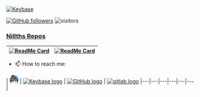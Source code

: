 [<img src="https://badgen.net/keybase/pgp/nillth" alt="Keybase">](https://keybase.io/nillth)

[![GitHub followers](https://img.shields.io/github/followers/nillth)](https://github.com/Nillth)  ![visitors](https://visitor-badge.laobi.icu/badge?page_id=Nillth.Github.io)


### [Nillths Repos](https://github.com/Nillth)

|[![ReadMe Card](https://github-readme-stats.vercel.app/api/pin/?username=QlikProfessionalServices&repo=Qlik-NPrinting-CLI)](https://github.com/QlikProfessionalServices/Qlik-NPrinting-CLI) | [![ReadMe Card](https://github-readme-stats.vercel.app/api/pin/?username=Nillth&repo=PWSH-LDAP)](https://github.com/Nillth/PWSH-LDAP) |
|---|---|



- 📫 How to reach me:

| [<img src="https://raw.githubusercontent.com/keybase/client/master/media/icons/Keybase.iconset/icon_32x32%402x.png" alt="Keybase logo" width="24">](https://keybase.io/nillth) | [<img src="https://cdn.jsdelivr.net/npm/simple-icons@v3/icons/linkedin.svg" alt="Keybase logo" width="24">](https://www.linkedin.com/in/Marc9/) | [<img src="https://github.githubassets.com/images/modules/logos_page/GitHub-Mark.png" alt="GitHub logo" width="34">](https://github.com/Nillth)  |  [<img src="https://docs.gitlab.com/assets/images/gitlab-logo.svg" alt="gitlab logo" width="24">](https://gitlab.com/Nillth)
|---|---|---|---|---|---|


